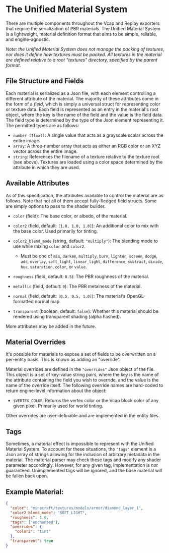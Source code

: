 # The Unified Material System

There are multiple components throughout the Vcap and Replay exporters that require the serialization of PBR materials. The Unified Material System is a lightweight, material definition format that aims to be simple, reliable, and engine-agnostic.

*Note: the Unified Material System does not manage the packing of textures, nor does it define how textures must be packed. All textures in the material are defined relative to a root "textures" directory, specified by the parent format.*

## File Structure and Fields

Each material is serialized as a Json file, with each element controlling a different attribute of the material. The majority of these attributes come in the form of a *field*, which is simply a universal struct for representing color or texture data. Each field is represented as an entry in the material's root object, where the key is the name of the field and the value is the field data. The field type is determined by the type of the Json element representing it. The permitted types are as follows:

- `number (float)`: A single value that acts as a grayscale scalar across the entire image.
- `array`: A three-number array that acts as either an RGB color or an XYZ vector across the entire image.
- `string`: References the filename of a texture relative to the texture root (see above). Textures are loaded using a color space determined by the attribute in which they are used.

## Available Attributes

As of this specification, the attributes available to control the material are as follows. Note that not all of them accept fully-fledged field structs. Some are simply options to pass to the shader builder.

- `color` (field): The base color, or albedo, of the material.

- `color2` (field, default: `[1.0, 1.0, 1.0]`): An additional color to mix with the base color. Used primarily for tinting.

- `color2_blend_mode` (string, default: `"multiply"`): The blending mode to use while mixing `color` and `color2`. 
  
  - Must be one of `mix`, `darken`, `multiply`, `burn`, `lighten`, `screen`, `dodge`, `add`, `overlay`, `soft_light`, `linear_light`, `difference`, `subtract`, `divide`, `hue`, `saturation`, `color`, or `value`.

- `roughness` (field, default: `0.5`): The PBR roughness of the material.

- `metallic` (field, default: `0`): The PBR metalness of the material.

- `normal` (field, default: `[0.5, 0.5, 1.0]`): The material's OpenGL-formatted normal map.

- `transparent` (boolean, default: `false`): Whether this material should be rendered using transparent shading (alpha hashed).

More attributes may be added in the future.

## Material Overrides

It's possible for materials to expose a set of fields to be overwritten on a per-entity basis. This is known as adding an "override".

Material overrides are defined in the `"overrides"` Json object of the file. This object is a set of key-value string pairs, where the key is the name of the attribute containing the field you wish to override, and the value is the name of the override itself. The following override names are hard-coded to return engine-level information about the object:

- `$VERTEX_COLOR`: Returns the vertex color or the Vcap block color of any given pixel. Primarily used for world tinting.

Other overrides are user-definable and are implemented in the entity files.

## Tags

Sometimes, a material effect is impossible to represent with the Unified Material System. To account for these situations, the `"tags"` element is a Json array of strings allowing for the inclusion of arbitrary metadata in the material. The material parser may check these tags and modify any shader parameter accordingly. However, for any given tag, implementation is *not* guaranteed. Unimplemented tags will be ignored, and the base material will be fallen back upon.

## Example Material:

```json
{
  "color": "minecraft/textures/models/armor/diamond_layer_1",
  "color2_blend_mode": "SOFT_LIGHT",
  "roughness": 1.0,
  "tags": ["enchanted"],
  "overrides": {
    "color2": "tint"
  },
  "transparent": true
}
```
